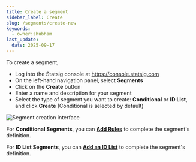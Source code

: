```yaml
---
title: Create a segment
sidebar_label: Create
slug: /segments/create-new
keywords:
  - owner:shubham
last_update:
  date: 2025-09-17
---
```


To create a segment, 
- Log into the Statsig console at https://console.statsig.com 
- On the left-hand navigation panel, select **Segments**
- Click on the **Create** button 
- Enter a name and description for your segment
- Select the type of segment you want to create: **Conditional** or **ID List**, and click **Create** (Conditional is selected by default)

![Segment creation interface](https://github.com/user-attachments/assets/e2dd3e0e-a003-4772-8426-cb02738f4017)


For **Conditional Segments**, you can **[Add Rules](/segments/add-rule)** to complete the segment's definition. 

For **ID List Segments**, you can **[Add an ID List](/segments/add-id-list)** to complete the segment's definition.  
